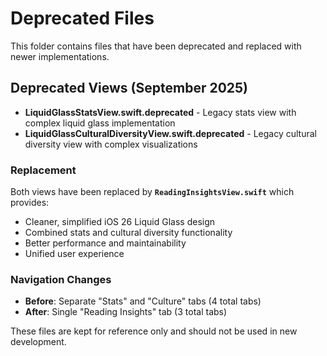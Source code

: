 # Deprecated Files

This folder contains files that have been deprecated and replaced with newer implementations.

## Deprecated Views (September 2025)

- **LiquidGlassStatsView.swift.deprecated** - Legacy stats view with complex liquid glass implementation
- **LiquidGlassCulturalDiversityView.swift.deprecated** - Legacy cultural diversity view with complex visualizations

### Replacement

Both views have been replaced by **`ReadingInsightsView.swift`** which provides:
- Cleaner, simplified iOS 26 Liquid Glass design
- Combined stats and cultural diversity functionality
- Better performance and maintainability
- Unified user experience

### Navigation Changes

- **Before**: Separate "Stats" and "Culture" tabs (4 total tabs)
- **After**: Single "Reading Insights" tab (3 total tabs)

These files are kept for reference only and should not be used in new development.